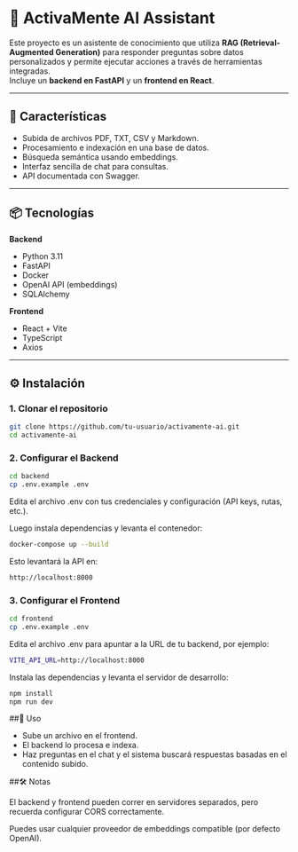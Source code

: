 # 📄 ActivaMente AI Assistant

Este proyecto es un asistente de conocimiento que utiliza **RAG (Retrieval-Augmented Generation)** para responder preguntas sobre datos personalizados y permite ejecutar acciones a través de herramientas integradas.  
Incluye un **backend en FastAPI** y un **frontend en React**.

---

## 🚀 Características
- Subida de archivos PDF, TXT, CSV y Markdown.
- Procesamiento e indexación en una base de datos.
- Búsqueda semántica usando embeddings.
- Interfaz sencilla de chat para consultas.
- API documentada con Swagger.

---

## 📦 Tecnologías
**Backend**
- Python 3.11
- FastAPI
- Docker
- OpenAI API (embeddings)
- SQLAlchemy

**Frontend**
- React + Vite
- TypeScript
- Axios

---

## ⚙️ Instalación

### 1. Clonar el repositorio
```bash
git clone https://github.com/tu-usuario/activamente-ai.git
cd activamente-ai
```

### 2. Configurar el Backend
```bash
cd backend
cp .env.example .env
```
Edita el archivo .env con tus credenciales y configuración (API keys, rutas, etc.).

Luego instala dependencias y levanta el contenedor:
```bash
docker-compose up --build
```

Esto levantará la API en:
```bash
http://localhost:8000
```

### 3. Configurar el Frontend

```bash
cd frontend
cp .env.example .env
```

Edita el archivo .env para apuntar a la URL de tu backend, por ejemplo:
```bash
VITE_API_URL=http://localhost:8000
```

Instala las dependencias y levanta el servidor de desarrollo:
```bash
npm install
npm run dev
```

##📌 Uso

- Sube un archivo en el frontend.
- El backend lo procesa e indexa.
- Haz preguntas en el chat y el sistema buscará respuestas basadas en el contenido subido.

##🛠 Notas

El backend y frontend pueden correr en servidores separados, pero recuerda configurar CORS correctamente.

Puedes usar cualquier proveedor de embeddings compatible (por defecto OpenAI).
